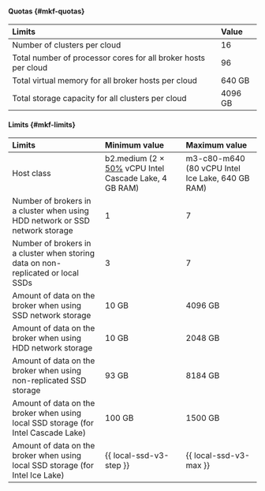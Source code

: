 #### Quotas {#mkf-quotas}

| Limits | Value |
| :----------------------------------------------------------------------------- | :--------- |
| Number of clusters per cloud | 16 |
| Total number of processor cores for all broker hosts per cloud | 96 |
| Total virtual memory for all broker hosts per cloud | 640 GB |
| Total storage capacity for all clusters per cloud | 4096 GB |


#### Limits {#mkf-limits}

| Limits | Minimum value | Maximum value |
| :--------------------------------------------------------------------------------------------------------------------- | :------------------------------------------------------------------------------------------------------ | :------------------------------------------------- |
| Host class | b2.medium (2 × [50%](../../compute/concepts/performance-levels.md) vCPU Intel Cascade Lake, 4 GB RAM) | m3-c80-m640 (80 vCPU Intel Ice Lake, 640 GB RAM) |
| Number of brokers in a cluster when using HDD network or SSD network storage | 1 | 7 |
| Number of brokers in a cluster when storing data on non-replicated or local SSDs | 3 | 7 |
| Amount of data on the broker when using SSD network storage | 10 GB | 4096 GB |
| Amount of data on the broker when using HDD network storage | 10 GB | 2048 GB |
| Amount of data on the broker when using non-replicated SSD storage | 93 GB | 8184 GB |
| Amount of data on the broker when using local SSD storage (for Intel Cascade Lake) | 100 GB | 1500 GB |
| Amount of data on the broker when using local SSD storage (for Intel Ice Lake) | {{ local-ssd-v3-step }} | {{ local-ssd-v3-max }} |

